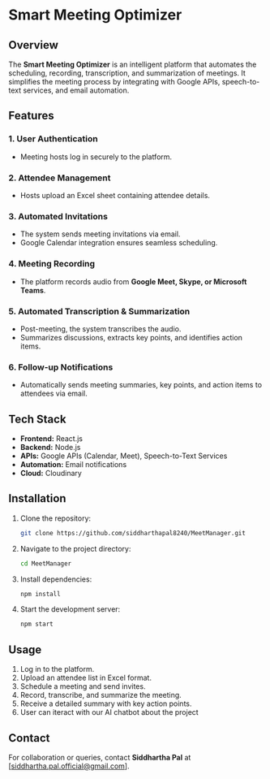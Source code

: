 # Smart Meeting Optimizer

## Overview
The **Smart Meeting Optimizer** is an intelligent platform that automates the scheduling, recording, transcription, and summarization of meetings. It simplifies the meeting process by integrating with Google APIs, speech-to-text services, and email automation.

## Features

### 1. User Authentication
- Meeting hosts log in securely to the platform.

### 2. Attendee Management
- Hosts upload an Excel sheet containing attendee details.

### 3. Automated Invitations
- The system sends meeting invitations via email.
- Google Calendar integration ensures seamless scheduling.

### 4. Meeting Recording
- The platform records audio from **Google Meet, Skype, or Microsoft Teams**.

### 5. Automated Transcription & Summarization
- Post-meeting, the system transcribes the audio.
- Summarizes discussions, extracts key points, and identifies action items.

### 6. Follow-up Notifications
- Automatically sends meeting summaries, key points, and action items to attendees via email.

## Tech Stack
- **Frontend:** React.js
- **Backend:** Node.js
- **APIs:** Google APIs (Calendar, Meet), Speech-to-Text Services
- **Automation:** Email notifications
- **Cloud:** Cloudinary

## Installation
1. Clone the repository:
   ```sh
   git clone https://github.com/siddharthapal8240/MeetManager.git
   ```
2. Navigate to the project directory:
   ```sh
   cd MeetManager
   ```
3. Install dependencies:
   ```sh
   npm install
   ```
4. Start the development server:
   ```sh
   npm start
   ```

## Usage
1. Log in to the platform.
2. Upload an attendee list in Excel format.
3. Schedule a meeting and send invites.
4. Record, transcribe, and summarize the meeting.
5. Receive a detailed summary with key action points.
6. User can iteract with our AI chatbot about the project 




## Contact
For collaboration or queries, contact **Siddhartha Pal** at [siddhartha.pal.official@gmail.com].
